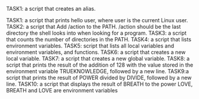 TASK1: a script that creates an alias.

TASK1: a script that prints hello user, where user is the current Linux user.
TASK2: a script that Add /action to the PATH. /action should be the last directory the shell looks into when looking for a program.
TASK3: a script that counts the number of directories in the PATH.
TASK4: a script that lists environment variables.
TASK5: script that lists all local variables and environment variables, and functions.
TASK6: a script that creates a new local variable.
TASK7: a script that creates a new global variable.
TASK8: a script that prints the result of the addition of 128 with the value stored in the environment variable TRUEKNOWLEDGE, followed by a new line.
TASK9:a script that prints the result of POWER divided by DIVIDE, followed by a new line.
TASK10: a script that displays the result of BREATH to the power LOVE, BREATH and LOVE are environment variables
